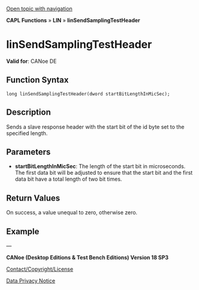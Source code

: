 [Open topic with navigation](../../../../../CANoeDEFamily.htm#Topics/CAPLFunctions/LIN/Functions/CAPLfunctionLINSendSamplingTestHeader.md)

**CAPL Functions** » **LIN** » **linSendSamplingTestHeader**

# linSendSamplingTestHeader

**Valid for**: CANoe DE

## Function Syntax

```
long linSendSamplingTestHeader(dword startBitLengthInMicSec);
```

## Description

Sends a slave response header with the start bit of the id byte set to the specified length.

## Parameters

- **startBitLengthInMicSec**: The length of the start bit in microseconds. The first data bit will be adjusted to ensure that the start bit and the first data bit have a total length of two bit times.

## Return Values

On success, a value unequal to zero, otherwise zero.

## Example

—

**CANoe (Desktop Editions & Test Bench Editions) Version 18 SP3**

[Contact/Copyright/License](../../../Shared/ContactCopyrightLicense.md)

[Data Privacy Notice](https://www.vector.com/int/en/company/get-info/privacy-policy/)
